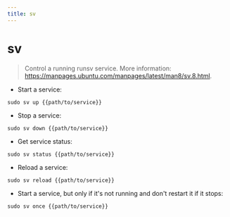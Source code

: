 ```yaml
---
title: sv
---
```

# sv

> Control a running runsv service.
> More information: <https://manpages.ubuntu.com/manpages/latest/man8/sv.8.html>.

- Start a service:

`sudo sv up {{path/to/service}}`

- Stop a service:

`sudo sv down {{path/to/service}}`

- Get service status:

`sudo sv status {{path/to/service}}`

- Reload a service:

`sudo sv reload {{path/to/service}}`

- Start a service, but only if it's not running and don't restart it if it stops:

`sudo sv once {{path/to/service}}`
